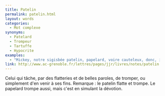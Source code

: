 ```yaml
---
title: Patelin
permalink: patelin.html
layout: words
categories:
  - Mot complexe
synonyms:
  - Patelard
  - Trompeur
  - Tartuffe
  - Hypocrite
examples:
  - "Mickey, notre sigisbée patelin, papelard, voire cauteleux, donc, invite une copine à la campagne. Cette copine, c'est... Clarabelle, le bovidé mafflu ! (cf. Histoires)"
link: http://www.ac-grenoble.fr/lettres/pages/jjr/livres/notes/patelin.htm
---
```


Celui qui tâche, par des flatteries et de belles paroles, de tromper, ou simplement d'en venir à ses fins.
Remarque : le patelin flatte et trompe. Le papelard trompe aussi, mais c'est en simulant la dévotion.

